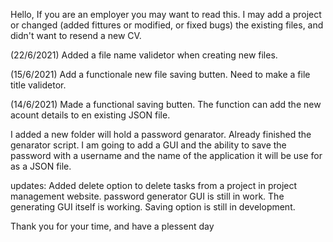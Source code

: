Hello,
If you are an employer you may want to read this.
I may add a project or changed (added fittures or modified, or fixed bugs) the existing files, and didn't want to resend a new CV.

(22/6/2021) Added a file name validetor when creating new files.

(15/6/2021) Add a functionale new file saving butten. Need to make a file title validetor.

(14/6/2021) Made a functional saving butten. The function can add the new acount details to en existing JSON file. 

I added a new folder will hold a password genarator. Already finished the genarator script. I am going to add a GUI and the ability to save the password with a username and the name of the application it will be use for as a JSON file.

updates:
Added delete option to delete tasks from a project in project management website.
password generator GUI is still in work. The generating GUI itself is working. Saving option is still in development. 

Thank you for your time, and have a plessent day
